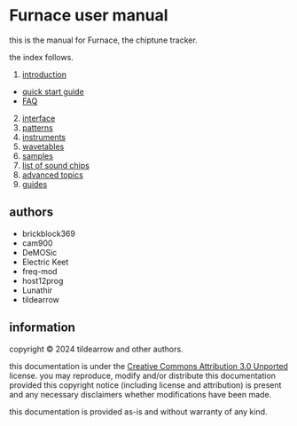# Furnace user manual

this is the manual for Furnace, the chiptune tracker.

the index follows.

1. [introduction](1-intro/README.md)
  - [quick start guide](1-intro/quickstart.md)
  - [FAQ](1-intro/faq.md)
2. [interface](2-interface/README.md)
3. [patterns](3-pattern/README.md)
4. [instruments](4-instrument/README.md)
5. [wavetables](5-wave/README.md)
6. [samples](6-sample/README.md)
7. [list of sound chips](7-systems/README.md)
8. [advanced topics](8-advanced/README.md)
9. [guides](9-guides/README.md)

## authors

- brickblock369
- cam900
- DeMOSic
- Electric Keet
- freq-mod
- host12prog
- Lunathir
- tildearrow

## information

copyright © 2024 tildearrow and other authors.

this documentation is under the [Creative Commons Attribution 3.0 Unported](https://creativecommons.org/licenses/by/3.0/) license.
you may reproduce, modify and/or distribute this documentation provided this copyright notice (including license and attribution) is present and any necessary disclaimers whether modifications have been made.

this documentation is provided as-is and without warranty of any kind. 


